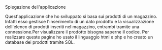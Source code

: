 Spiegazione dell'applicazione


Quest'applicazione che ho sviluppato si basa sui prodotti di un magazzino.
Infatti esso gestisce l'inserimento di un dato prodotto e la visualizzazione dell'elenco di prodotti inseriti nel magazzino, 
entrambi tramite una connessione.Per visualizzare il prodotto bisogna saperne il codice.
Per realizzare queste pagine ho usato il linguaggio html e php e ho creato un database dei prodotti tramite SQL.
